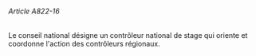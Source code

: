 ###### Article A822-16

Le conseil national désigne un contrôleur national de stage qui oriente et coordonne l'action des contrôleurs régionaux.

